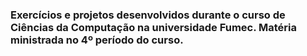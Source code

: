 ### Exercícios e projetos desenvolvidos durante o curso de Ciências da Computação na universidade Fumec. Matéria ministrada no 4º período do curso.
